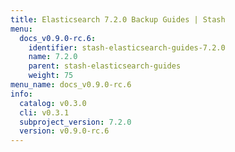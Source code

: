 ```yaml
---
title: Elasticsearch 7.2.0 Backup Guides | Stash
menu:
  docs_v0.9.0-rc.6:
    identifier: stash-elasticsearch-guides-7.2.0
    name: 7.2.0
    parent: stash-elasticsearch-guides
    weight: 75
menu_name: docs_v0.9.0-rc.6
info:
  catalog: v0.3.0
  cli: v0.3.1
  subproject_version: 7.2.0
  version: v0.9.0-rc.6
---
```


